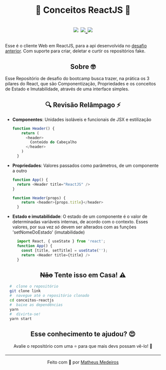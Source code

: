 
<h1 align="center">
  🚀 Conceitos ReactJS 🚀
  <p align="center">
  <img src="https://img.shields.io/badge/tech-front--end-green" />

  <a href="https://reactjs.org/">
    <img src="https://img.shields.io/badge/framework-reactjs-blue" />
  </a>

  <a href="https://github.com/Rocketseat">
    <img src="https://img.shields.io/badge/source-rocketseat-blueviolet" />
  </a>
  </p>
</h1>
<p>
  Esse é o cliente Web em ReactJS, para a api desenvolvida no <a href="https://github.com/RexMCM/desafio-conceitos-nodejs">desafio anterior</a>. Com suporte para criar, deletar e curtir os repositórios fake.
</p>

<h2 align="center">
  Sobre 🤓
</h2>

<p>
  Esse Repositório de desafio do bootcamp busca trazer, na prática os 3 pilares do React, que são Componentização, Propriedades e os conceitos de Estado e Imutabilidade, através de uma interface simples.
</p>

<h2 align="center">
  🔍 Revisão Relâmpago ⚡
</h2>
<ul>
<li>
  <Strong>Componentes</Strong>: Unidades isoláveis e funcionais de JSX e estilização

  ```javascript
  function Header() {
      return (
        <header>
          Conteúdo do Cabeçalho
        </header>
      )
    }
  ```
</li>
<li>
  <Strong>Propriedades</Strong>: Valores passados como parâmetros, de um componente a outro

  ```javascript
  function App() {
    return <Header title="ReactJS" />
  }
  ```
  ```javascript
  function Header(props) {
      return <header>{props.title}</header>
    }
  ```
</li>
<li>
  <Strong>Estado e imutabilidade</Strong>: O estado de um componente é o valor de determinadas variáveis internas, de acordo com o contexto. Esses valores, por sua vez <em>só</em> devem ser alterados com as funções 'setNomeDoEstado' (imutabilidade)

  ```javascript
    import React, { useState } from 'react';
    function App() {
      const [title, setTitle] = useState('');
      return <Header title={title} />
    }
  ```
</li>
</ul>

<h2 align="center">
  <strike>Não</strike> Tente isso em Casa! ⚠️
</h2>

```bash
  #  clone o repositório
  git clone link
  #  navegue até o repositório clonado
  cd conceitos-reactjs
  #  baixe as dependências
  yarn
  #  divirta-se!
  yarn start
```
<h2 align="center">
  Esse conhecimento te ajudou? 😍
</h2>

<p align="center">
  Avalie o repositório com uma ⭐ para que mais devs possam vê-lo! 🚀
</p>

<hr>

<p align="center">
  Feito com 💜 por <a href="https://www.linkedin.com/in/matheus-cardoso-de-medeiros-8a3a84116/">Matheus Medeiros</a>
</p>